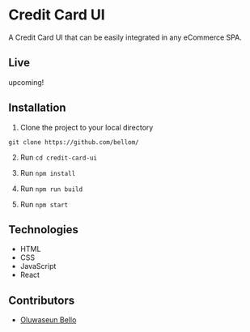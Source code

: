 # Credit Card UI
A Credit Card UI that can be easily integrated in any eCommerce SPA.


## Live
upcoming!
## Installation

1. Clone the project to your local directory

```
git clone https://github.com/bellom/
```

2. Run `cd credit-card-ui`

3. Run `npm install`

4. Run `npm run build`

5. Run `npm start`


## Technologies

- HTML
- CSS
- JavaScript
- React

## Contributors
* [Oluwaseun Bello](https://github.com/bellom)
